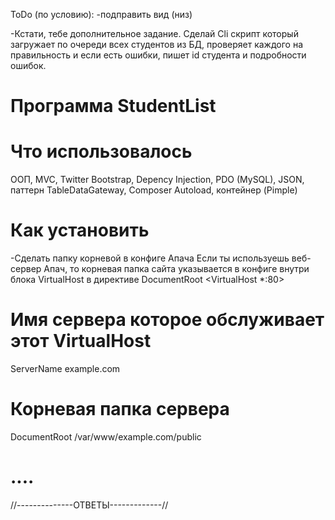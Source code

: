ToDo (по условию):
-подправить вид (низ)

-Кстати, тебе дополнительное задание. Сделай Cli скрипт который загружает по очереди всех студентов из БД, проверяет каждого на правильность и если есть ошибки, пишет id студента и подробности ошибок.


Программа StudentList
=========

Что использовалось
=========
ООП, MVC, Twitter Bootstrap, Depency Injection, PDO (MySQL), JSON, паттерн TableDataGateway, Composer Autoload, контейнер (Pimple)

Как установить
=========
-Сделать папку корневой в конфиге Апача
	Если ты используешь веб-сервер Апач, то корневая папка сайта указывается в конфиге внутри блока VirtualHost в директиве DocumentRoot
<VirtualHost *:80>
# Имя сервера которое обслуживает этот VirtualHost
ServerName example.com
# Корневая папка сервера
DocumentRoot /var/www/example.com/public
# ....

//--------------ОТВЕТЫ-------------//
